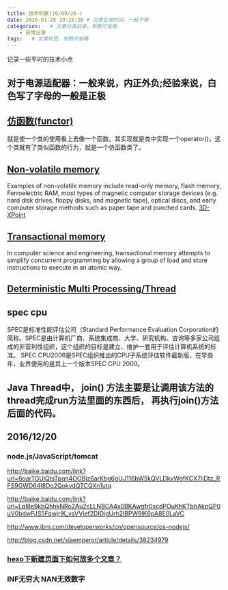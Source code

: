 ```yaml
---
title: 技术积累(16/09/26-)
date: 2016-01-28 19:25:26 # 文章生成时间，一般不改
categories:   # 文章分类目录，参数可省略
    - 日常记录
tags:   # 文章标签，参数可省略
---
```

记录一些平时的技术小点

## 对于电源适配器：一般来说，内正外负;经验来说，白色写了字母的一般是正极

## [仿函数(functor)](http://blog.csdn.net/tianshuai1111/article/details/7687983)
就是使一个类的使用看上去像一个函数。其实现就是类中实现一个operator()，这个类就有了类似函数的行为，就是一个仿函数类了。
<!--more-->
## [Non-volatile memory](https://en.wikipedia.org/wiki/Non-volatile_memory)
Examples of non-volatile memory include read-only memory, flash memory, Ferroelectric RAM, most types of magnetic computer storage devices (e.g. hard disk drives, floppy disks, and magnetic tape), optical discs, and early computer storage methods such as paper tape and punched cards.
[3D-XPoint](https://en.wikipedia.org/wiki/3D_XPoint)
## [Transactional memory](https://en.wikipedia.org/wiki/Transactional_memory)
In computer science and engineering, transactional memory attempts to simplify concurrent programming by allowing a group of load and store instructions to execute in an atomic way.
## [Deterministic Multi Processing/Thread](https://www.google.com.hk/url?sa=t&rct=j&q=&esrc=s&source=web&cd=1&cad=rja&uact=8&ved=0ahUKEwiGw8mZ9b3QAhVKfrwKHUkID6wQFggcMAA&url=https%3A%2F%2Fhomes.cs.washington.edu%2F~luisceze%2Fpublications%2Fasplos004-devietti.pdf&usg=AFQjCNEcu0rOqWrNN0yMBrHtSGcWq87rdw&sig2=Y9Of4cX4QPyHFjwxVY9dKg)
## spec cpu
SPEC是标准性能评估公司（Standard Performance Evaluation Corporation的简称。SPEC是由计算机厂商、系统集成商、大学、研究机构、咨询等多家公司组成的非营利性组织，这个组织的目标是建立、维护一套用于评估计算机系统的标准。
SPEC CPU2006是SPEC组织推出的CPU子系统评估软件最新版，在早些年，业界使用的是其上一个版本SPEC CPU 2000。

## Java Thread中， join() 方法主要是让调用该方法的thread完成run方法里面的东西后， 再执行join()方法后面的代码。

## 2016/12/20
### node.js/JavaScript/tomcat
http://baike.baidu.com/link?url=6oarTGUiQtsTpqn4OOBjz6arKbg6gUJ116bW5kQVLDkvWgfKCX7IjDtz_RFS9GWD64I8Do2QokvdQTCQXn1utq

http://baike.baidu.com/link?url=Lql8e9kbQhhkNRo2Au2cLLNBCA4x0BKAwgfr0scdPOuKhKTbhAkpQP0uV0bdwPJS5FqwjrIK_ysVVief2DIDigUrh2lBPW9lK6pA8E0LaVC

http://www.ibm.com/developerworks/cn/opensource/os-nodejs/

http://blog.csdn.net/xiaemperor/article/details/38234979
### [hexo下新建页面下如何放多个文章？](https://www.zhihu.com/question/33324071)

### INF无穷大 NAN无效数字